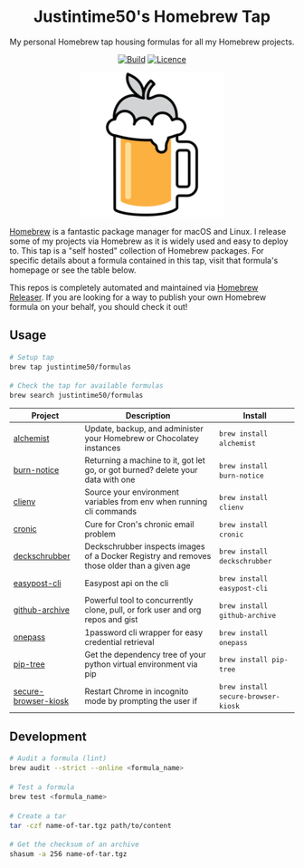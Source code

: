 <div align="center">

# Justintime50's Homebrew Tap

My personal Homebrew tap housing formulas for all my Homebrew projects.

[![Build](https://github.com/Justintime50/homebrew-formulas/workflows/build/badge.svg)](https://github.com/Justintime50/homebrew-formulas/actions)
[![Licence](https://img.shields.io/github/license/justintime50/homebrew-formulas)](LICENSE)

<img src="https://raw.githubusercontent.com/justintime50/assets/main/src/homebrew-formulas/showcase.png" alt="Showcase">

</div>

[Homebrew](https://brew.sh) is a fantastic package manager for macOS and Linux. I release some of my projects via Homebrew as it is widely used and easy to deploy to. This tap is a "self hosted" collection of Homebrew packages. For specific details about a formula contained in this tap, visit that formula's homepage or see the table below.

This repos is completely automated and maintained via [Homebrew Releaser](https://github.com/Justintime50/homebrew-releaser). If you are looking for a way to publish your own Homebrew formula on your behalf, you should check it out!

## Usage

```bash
# Setup tap
brew tap justintime50/formulas

# Check the tap for available formulas
brew search justintime50/formulas
```

<!-- project_table_start -->
| Project                                                                      | Description                                                                                 | Install                             |
| ---------------------------------------------------------------------------- | ------------------------------------------------------------------------------------------- | ----------------------------------- |
| [alchemist](https://github.com/Justintime50/alchemist)                       | Update, backup, and administer your Homebrew or Chocolatey instances                        | `brew install alchemist`            |
| [burn-notice](https://github.com/Justintime50/burn-notice)                   | Returning a machine to it, got let go, or got burned? delete your data with one             | `brew install burn-notice`          |
| [clienv](https://github.com/Justintime50/clienv)                             | Source your environment variables from env when running cli commands                        | `brew install clienv`               |
| [cronic](https://github.com/justincase/cronic)                               | Cure for Cron's chronic email problem                                                       | `brew install cronic`               |
| [deckschrubber](https://github.com/Justintime50/deckschrubber)               | Deckschrubber inspects images of a Docker Registry and removes those older than a given age | `brew install deckschrubber`        |
| [easypost-cli](https://github.com/Justintime50/easypost-cli)                 | Easypost api on the cli                                                                     | `brew install easypost-cli`         |
| [github-archive](https://github.com/Justintime50/github-archive)             | Powerful tool to concurrently clone, pull, or fork user and org repos and gist              | `brew install github-archive`       |
| [onepass](https://github.com/Justintime50/onepass)                           | 1password cli wrapper for easy credential retrieval                                         | `brew install onepass`              |
| [pip-tree](https://github.com/Justintime50/pip-tree)                         | Get the dependency tree of your python virtual environment via pip                          | `brew install pip-tree`             |
| [secure-browser-kiosk](https://github.com/Justintime50/secure-browser-kiosk) | Restart Chrome in incognito mode by prompting the user if                                   | `brew install secure-browser-kiosk` |
<!-- project_table_end -->

## Development

```bash
# Audit a formula (lint)
brew audit --strict --online <formula_name>

# Test a formula
brew test <formula_name>

# Create a tar
tar -czf name-of-tar.tgz path/to/content

# Get the checksum of an archive
shasum -a 256 name-of-tar.tgz
```
